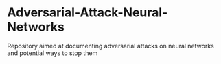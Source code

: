 # Adversarial-Attack-Neural-Networks
Repository aimed at documenting adversarial attacks on neural networks and potential ways to stop them
